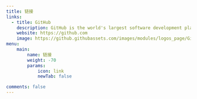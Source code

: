```yaml
---
title: 链接
links:
  - title: GitHub
    description: GitHub is the world's largest software development platform.
    website: https://github.com
    image: https://github.githubassets.com/images/modules/logos_page/GitHub-Mark.png
menu:
    main:
        name: 链接
        weight: -70
        params:
            icon: link
            newTab: false

comments: false
---
```

